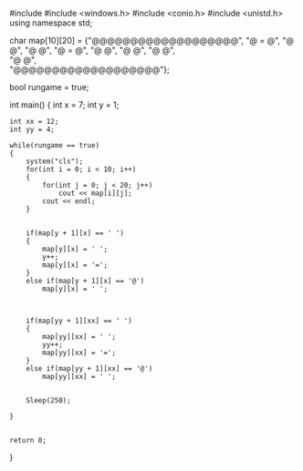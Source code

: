 #include <iostream>
#include <windows.h>
#include <conio.h>
#include <unistd.h>
using namespace std;

char map[10][20] = {"@@@@@@@@@@@@@@@@@@@",
                    "@      =          @",
					          "@                 @",
					          "@                 @",
					          "@           =     @",
					          "@                 @",
					          "@                 @",
					          "@                 @",                   
					          "@                 @",				   				   
					          "@@@@@@@@@@@@@@@@@@@"};

bool rungame = true;



int main()
{
	int x = 7;
	int y = 1;
	
	int xx = 12;
	int yy = 4;
	
	while(rungame == true)
	{
		system("cls");
		for(int i = 0; i < 10; i++)
		{
			for(int j = 0; j < 20; j++)
				cout << map[i][j];
			cout << endl;
		}
		

		if(map[y + 1][x] == ' ')
		{
			map[y][x] = ' ';
			y++;
			map[y][x] = '=';
		}
		else if(map[y + 1][x] == '@')
			map[y][x] = ' ';



		if(map[yy + 1][xx] == ' ')
		{
			map[yy][xx] = ' ';
			yy++;
			map[yy][xx] = '=';
		}
		else if(map[yy + 1][xx] == '@')
			map[yy][xx] = ' ';
		
		
		Sleep(250);

	}
	
	
	return 0;
}	
